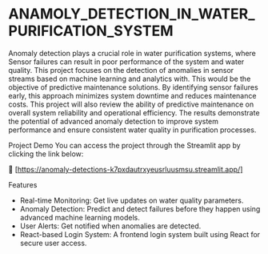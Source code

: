# ANAMOLY_DETECTION_IN_WATER_PURIFICATION_SYSTEM

Anomaly detection plays a crucial role in water purification systems, where Sensor failures can result in poor performance of the system and water quality. 
This project focuses on the detection of anomalies in sensor streams based on machine learning and analytics with.
 This would be the objective of predictive maintenance solutions. By identifying sensor failures early, this approach minimizes system downtime and reduces maintenance costs.
This project will also review the ability of predictive maintenance on overall system reliability and operational efficiency.
The results demonstrate the potential of advanced anomaly detection to improve system performance and ensure consistent water quality in purification processes.

Project Demo
You can access the project through the Streamlit app by clicking the link below:

🔗 [https://anomaly-detections-k7pxdautrxyeusrluusmsu.streamlit.app/]

Features
* Real-time Monitoring: Get live updates on water quality parameters.
* Anomaly Detection: Predict and detect failures before they happen using advanced machine learning models.
* User Alerts: Get notified when anomalies are detected.
* React-based Login System: A frontend login system built using React for secure user access.

